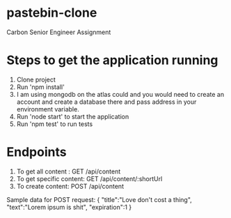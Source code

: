 # pastebin-clone
Carbon Senior Engineer Assignment

# Steps to get the application running
1. Clone project
2. Run 'npm install'
3. I am using mongodb on the atlas could and you would need to create an account and create a database there and pass address in your environment variable.
4. Run 'node start' to start the application
5. Run 'npm test' to run tests


# Endpoints
1. To get all content : GET /api/content
3. To get specific content: GET /api/content/:shortUrl
4. To create content: POST /api/content



Sample data for POST request:
{
    "title":"Love don't cost a thing",
    "text":"Lorem ipsum is shit",
    "expiration":1
}
